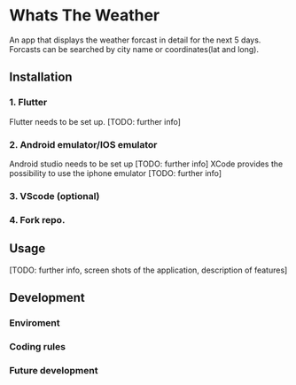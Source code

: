 # Whats The Weather
An app that displays the weather forcast in detail for the next 5 days. Forcasts can be searched by city name or coordinates(lat and long).

## Installation
### 1. Flutter
Flutter needs to be set up. [TODO: further info]
### 2. Android emulator/IOS emulator
Android studio needs to be set up [TODO: further info]
XCode provides the possibility to use the iphone emulator [TODO: further info]
### 3. VScode (optional)
### 4. Fork repo.

## Usage
[TODO: further info, screen shots of the application, description of features]

## Development
### Enviroment
### Coding rules
### Future development




